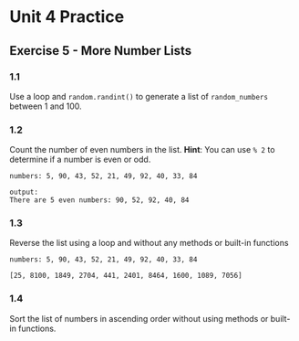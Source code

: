 # **Unit 4 Practice**

## **Exercise 5 - More Number Lists**

### **1.1**

Use a loop and `random.randint()` to generate a list of `random_numbers` between 1 and 100.

### **1.2**

Count the number of even numbers in the list. **Hint**: You can use `% 2` to determine if a number is even or odd.

    numbers: 5, 90, 43, 52, 21, 49, 92, 40, 33, 84

    output:
    There are 5 even numbers: 90, 52, 92, 40, 84

### **1.3**

Reverse the list using a loop and without any methods or built-in functions

    numbers: 5, 90, 43, 52, 21, 49, 92, 40, 33, 84

    [25, 8100, 1849, 2704, 441, 2401, 8464, 1600, 1089, 7056]

### **1.4**

Sort the list of numbers in ascending order without using methods or built-in functions.
